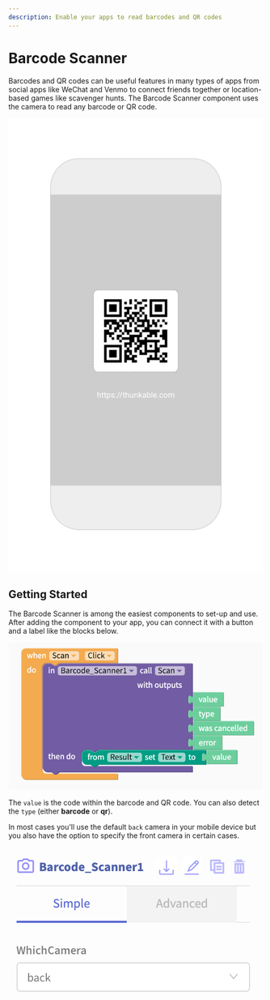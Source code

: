 ```yaml
---
description: Enable your apps to read barcodes and QR codes
---
```


# Barcode Scanner

Barcodes and QR codes can be useful features in many types of apps from social apps like WeChat and Venmo to connect friends together or location-based games like scavenger hunts. The Barcode Scanner component uses the camera to read any barcode or QR code.

![](.gitbook/assets/thunkable-play-store-screenshots-1080-x-1920-17.png)

## Getting Started

The Barcode Scanner is among the easiest components to set-up and use. After adding the component to your app, you can connect it with a button and a label like the blocks below.

![](.gitbook/assets/screen-shot-2019-10-24-at-1.39.04-pm.png)

The `value` is the code within the barcode and QR code. You can also detect the `type` \(either **barcode** or **qr**\). 

In most cases you'll use the default `back` camera in your mobile device but you also have the option to specify the front camera in certain cases.

![](.gitbook/assets/screen-shot-2019-10-24-at-1.43.37-pm.png)

